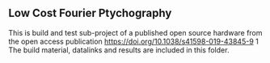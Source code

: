 ## Low Cost Fourier Ptychography

This is build and test sub-project of a published open source hardware from the open access publication https://doi.org/10.1038/s41598-019-43845-9 1
The build material, datalinks and results are included in this folder.
